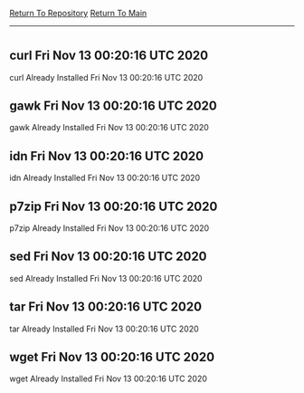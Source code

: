[Return To Repository](https://github.com/deathbybandaid/piholeparser/)
[Return To Main](https://github.com/deathbybandaid/piholeparser/blob/master/RecentRunLogs/Mainlog.md)
____________________________________
# 
## curl Fri Nov 13 00:20:16 UTC 2020
curl Already Installed Fri Nov 13 00:20:16 UTC 2020
## gawk Fri Nov 13 00:20:16 UTC 2020
gawk Already Installed Fri Nov 13 00:20:16 UTC 2020
## idn Fri Nov 13 00:20:16 UTC 2020
idn Already Installed Fri Nov 13 00:20:16 UTC 2020
## p7zip Fri Nov 13 00:20:16 UTC 2020
p7zip Already Installed Fri Nov 13 00:20:16 UTC 2020
## sed Fri Nov 13 00:20:16 UTC 2020
sed Already Installed Fri Nov 13 00:20:16 UTC 2020
## tar Fri Nov 13 00:20:16 UTC 2020
tar Already Installed Fri Nov 13 00:20:16 UTC 2020
## wget Fri Nov 13 00:20:16 UTC 2020
wget Already Installed Fri Nov 13 00:20:16 UTC 2020
